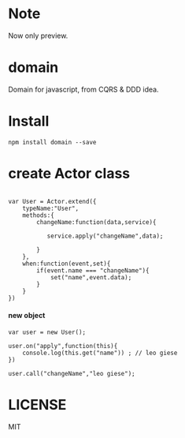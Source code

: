 Note
====

Now only preview.

domain
======

Domain for javascript, from CQRS & DDD idea.

Install
=======

    npm install domain --save

create Actor class
==================

```

var User = Actor.extend({
    typeName:"User",
    methods:{
        changeName:function(data,service){

           service.apply("changeName",data);

        }
    },
    when:function(event,set){
        if(event.name === "changeName"){
            set("name",event.data);
        }
    }
})

```

#### new object

```
var user = new User();

user.on("apply",function(this){
    console.log(this.get("name")) ; // leo giese
})

user.call("changeName","leo giese");

```

LICENSE
=======
MIT
